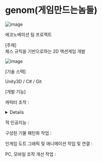 # genom(게임만드는놈들)

![image](https://github.com/JNU-econovation/genom/assets/68218063/18375a81-3a57-4dce-88ff-a91a3eacc7bf)

에코노베이션 팀 프로젝트
  
[주제]  
체스 규칙을 기반으로하는 2D 액션게임 개발

![image](https://github.com/JNU-econovation/genom/assets/68218063/0fca57d1-30ed-4180-b238-08a4f78092eb)
  
[기술 스택]  

Unity3D / C# / Git

  
  
[개발 기능]  

캐릭터 조작 :
<details>
![image](https://github.com/JNU-econovation/genom/assets/68218063/a1d90104-b0e8-49a8-b57d-1f83567dfb26)
![image](https://github.com/JNU-econovation/genom/assets/68218063/ffa7315d-0472-4e42-ace2-e4d4f15ed269)

(PC에서)

키보드 화살표를 이용해 원하는 8방향 위치를 지정하고 스페이스 바를 누르면 해당 위치로 이동하게 된다.

Q 키를 누르면 검기가 나와 주변 8칸에 있는 적을 처치합니다.

E 키를 누르면 거대한 손이 나와 체스판 위의 모든 적을 처치합니다.

(모바일에서)

왼쪽의 조이스틱을 조작하야 방향을 지정하고 검 모양 버턴을 눌러 해당 방향으로 이동합니다.

검 위의 좌측 버튼을 클릭하면 검기가 나와 주변 8칸에 있는 적을 처치합니다.

검 위의 우측 버튼을 클릭하면 거대한 손이 나와 체스판 위의 모든 적을 처치합니다.
</details>



적 인공지능 :




구성된 기물 패턴화 작업 :




인게임 도트 그래픽 및 애니메이션 작업 및 연결 : 




PC, 모바일 조작 개선 작업 :





  
